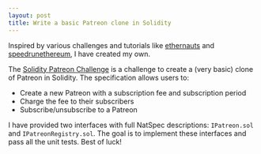 ```yaml
---
layout: post
title: Write a basic Patreon clone in Solidity
---
```


Inspired by various challenges and tutorials like [ethernauts](https://ethernaut.openzeppelin.com/)
and [speedrunethereum](https://speedrunethereum.com/), I have created my own.

The [Solidity Patreon Challenge](https://github.com/daltyboy11/solidity-patreon-challenge) is a challenge
to create a (very basic) clone of Patreon in Solidity. The specification allows users to:
- Create a new Patreon with a subscription fee and subscription period
- Charge the fee to their subscribers 
- Subscribe/unsubscribe to a Patreon

I have provided two interfaces with full NatSpec descriptions: `IPatreon.sol` and `IPatreonRegistry.sol`.
The goal is to implement these interfaces and pass all the unit tests. Best of luck!